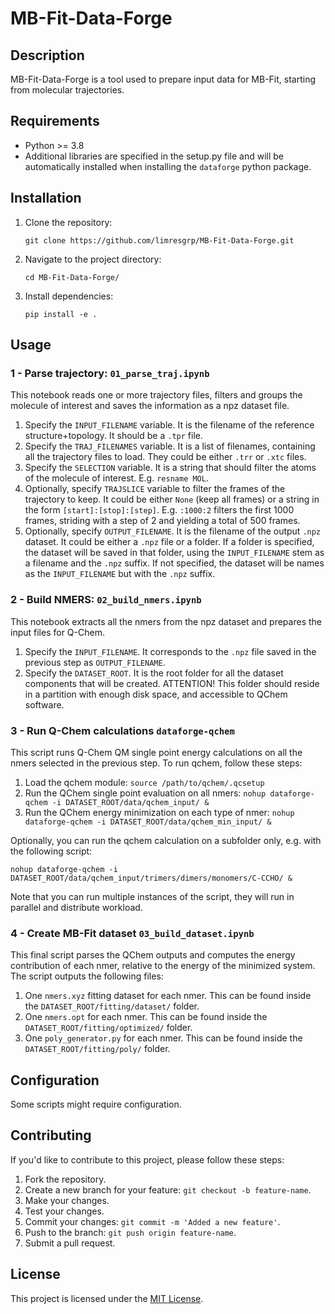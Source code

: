 # MB-Fit-Data-Forge #

## Description ##

MB-Fit-Data-Forge is a tool used to prepare input data for MB-Fit, starting from molecular trajectories.

## Requirements ##

- Python >= 3.8
- Additional libraries are specified in the setup.py file and will be automatically installed when installing the `dataforge` python package.

## Installation ##

1. Clone the repository:

    ```
    git clone https://github.com/limresgrp/MB-Fit-Data-Forge.git
    ```

2. Navigate to the project directory:

    ```
    cd MB-Fit-Data-Forge/
    ```

3. Install dependencies:

    ```
    pip install -e .
    ```

## Usage ##

### 1 - Parse trajectory: `01_parse_traj.ipynb` ###

This notebook reads one or more trajectory files, filters and groups the molecule of interest and saves the information as a npz dataset file.

1. Specify the `INPUT_FILENAME` variable. It is the filename of the reference structure+topology. It should be a `.tpr` file.
2. Specify the `TRAJ_FILENAMES` variable. It is a list of filenames, containing all the trajectory files to load. They could be either `.trr` or `.xtc` files.
3. Specify the `SELECTION` variable. It is a string that should filter the atoms of the molecule of interest. E.g. `resname MOL`.
4. Optionally, specify `TRAJSLICE` variable to filter the frames of the trajectory to keep. It could be either `None` (keep all frames) or a string in the form `[start]:[stop]:[step]`. E.g. `:1000:2` filters the first 1000 frames, striding with a step of 2 and yielding a total of 500 frames.
5. Optionally, specify `OUTPUT_FILENAME`. It is the filename of the output `.npz` dataset. It could be either a `.npz` file or a folder. If a folder is specified, the dataset will be saved in that folder, using the `INPUT_FILENAME` stem as a filename and the `.npz` suffix. If not specified, the dataset will be names as the `INPUT_FILENAME` but with the `.npz` suffix.

### 2 - Build NMERS: `02_build_nmers.ipynb` ###

This notebook extracts all the nmers from the npz dataset and prepares the input files for Q-Chem.

1. Specify the `INPUT_FILENAME`. It corresponds to the `.npz` file saved in the previous step as `OUTPUT_FILENAME`.
2. Specify the `DATASET_ROOT`. It is the root folder for all the dataset components that will be created.
   ATTENTION! This folder should reside in a partition with enough disk space, and accessible to QChem software.

### 3 - Run Q-Chem calculations `dataforge-qchem`

This script runs Q-Chem QM single point energy calculations on all the nmers selected in the previous step.
To run qchem, follow these steps:

1. Load the qchem module: `source /path/to/qchem/.qcsetup`
2. Run the QChem single point evaluation on all nmers:
   `nohup dataforge-qchem -i DATASET_ROOT/data/qchem_input/ &`
3. Run the QChem energy minimization on each type of nmer:
   `nohup dataforge-qchem -i DATASET_ROOT/data/qchem_min_input/ &`

Optionally, you can run the qchem calculation on a subfolder only, e.g. with the following script:

`nohup dataforge-qchem -i DATASET_ROOT/data/qchem_input/trimers/dimers/monomers/C-CCHO/ &`

Note that you can run multiple instances of the script, they will run in parallel and distribute workload.

### 4 - Create MB-Fit dataset `03_build_dataset.ipynb`

This final script parses the QChem outputs and computes the energy contribution of each nmer, relative to the energy of the minimized system.
The script outputs the following files:

1. One `nmers.xyz` fitting dataset for each nmer. This can be found inside the `DATASET_ROOT/fitting/dataset/` folder.
2. One `nmers.opt` for each nmer. This can be found inside the `DATASET_ROOT/fitting/optimized/` folder.
3. One `poly_generator.py` for each nmer. This can be found inside the `DATASET_ROOT/fitting/poly/` folder.

## Configuration

Some scripts might require configuration.

## Contributing

If you'd like to contribute to this project, please follow these steps:

1. Fork the repository.
2. Create a new branch for your feature: `git checkout -b feature-name`.
3. Make your changes.
4. Test your changes.
5. Commit your changes: `git commit -m 'Added a new feature'`.
6. Push to the branch: `git push origin feature-name`.
7. Submit a pull request.

## License

This project is licensed under the [MIT License](https://opensource.org/licenses/MIT).